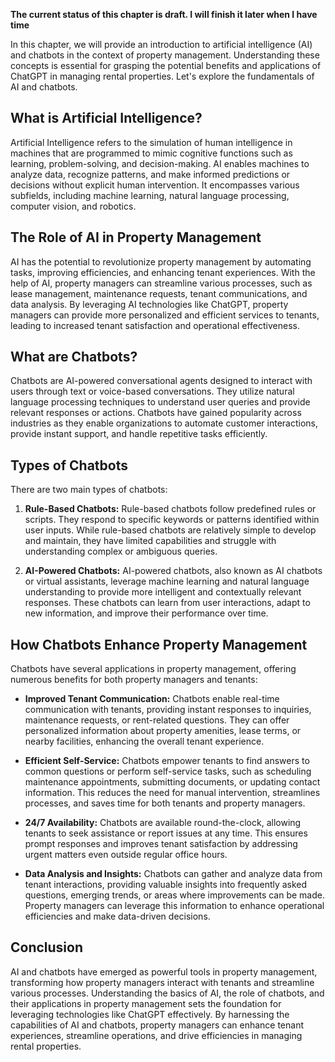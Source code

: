 **The current status of this chapter is draft. I will finish it later when I have time**

In this chapter, we will provide an introduction to artificial intelligence (AI) and chatbots in the context of property management. Understanding these concepts is essential for grasping the potential benefits and applications of ChatGPT in managing rental properties. Let's explore the fundamentals of AI and chatbots.

What is Artificial Intelligence?
--------------------------------

Artificial Intelligence refers to the simulation of human intelligence in machines that are programmed to mimic cognitive functions such as learning, problem-solving, and decision-making. AI enables machines to analyze data, recognize patterns, and make informed predictions or decisions without explicit human intervention. It encompasses various subfields, including machine learning, natural language processing, computer vision, and robotics.

The Role of AI in Property Management
-------------------------------------

AI has the potential to revolutionize property management by automating tasks, improving efficiencies, and enhancing tenant experiences. With the help of AI, property managers can streamline various processes, such as lease management, maintenance requests, tenant communications, and data analysis. By leveraging AI technologies like ChatGPT, property managers can provide more personalized and efficient services to tenants, leading to increased tenant satisfaction and operational effectiveness.

What are Chatbots?
------------------

Chatbots are AI-powered conversational agents designed to interact with users through text or voice-based conversations. They utilize natural language processing techniques to understand user queries and provide relevant responses or actions. Chatbots have gained popularity across industries as they enable organizations to automate customer interactions, provide instant support, and handle repetitive tasks efficiently.

Types of Chatbots
-----------------

There are two main types of chatbots:

1. **Rule-Based Chatbots:** Rule-based chatbots follow predefined rules or scripts. They respond to specific keywords or patterns identified within user inputs. While rule-based chatbots are relatively simple to develop and maintain, they have limited capabilities and struggle with understanding complex or ambiguous queries.

2. **AI-Powered Chatbots:** AI-powered chatbots, also known as AI chatbots or virtual assistants, leverage machine learning and natural language understanding to provide more intelligent and contextually relevant responses. These chatbots can learn from user interactions, adapt to new information, and improve their performance over time.

How Chatbots Enhance Property Management
----------------------------------------

Chatbots have several applications in property management, offering numerous benefits for both property managers and tenants:

* **Improved Tenant Communication:** Chatbots enable real-time communication with tenants, providing instant responses to inquiries, maintenance requests, or rent-related questions. They can offer personalized information about property amenities, lease terms, or nearby facilities, enhancing the overall tenant experience.

* **Efficient Self-Service:** Chatbots empower tenants to find answers to common questions or perform self-service tasks, such as scheduling maintenance appointments, submitting documents, or updating contact information. This reduces the need for manual intervention, streamlines processes, and saves time for both tenants and property managers.

* **24/7 Availability:** Chatbots are available round-the-clock, allowing tenants to seek assistance or report issues at any time. This ensures prompt responses and improves tenant satisfaction by addressing urgent matters even outside regular office hours.

* **Data Analysis and Insights:** Chatbots can gather and analyze data from tenant interactions, providing valuable insights into frequently asked questions, emerging trends, or areas where improvements can be made. Property managers can leverage this information to enhance operational efficiencies and make data-driven decisions.

Conclusion
----------

AI and chatbots have emerged as powerful tools in property management, transforming how property managers interact with tenants and streamline various processes. Understanding the basics of AI, the role of chatbots, and their applications in property management sets the foundation for leveraging technologies like ChatGPT effectively. By harnessing the capabilities of AI and chatbots, property managers can enhance tenant experiences, streamline operations, and drive efficiencies in managing rental properties.
